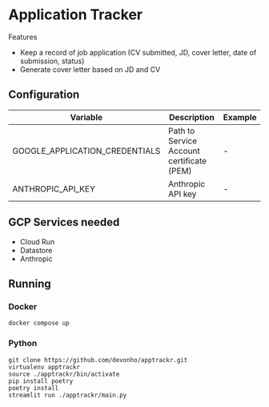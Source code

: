 # Application Tracker

Features

* Keep a record of job application (CV submitted, JD, cover letter, date of submission, status)
* Generate cover letter based on JD and CV


## Configuration

| Variable | Description | Example |
|-|-|-|
| GOOGLE_APPLICATION_CREDENTIALS | Path to Service Account certificate (PEM) |  -  |
| ANTHROPIC_API_KEY | Anthropic API key | - |

## GCP Services needed

* Cloud Run
* Datastore
* Anthropic

## Running

### Docker

```
docker compose up
```

### Python

```
git clone https://github.com/devonho/apptrackr.git
virtualenv apptrackr
source ./apptrackr/bin/activate
pip install poetry
poetry install
streamlit run ./apptrackr/main.py
```
